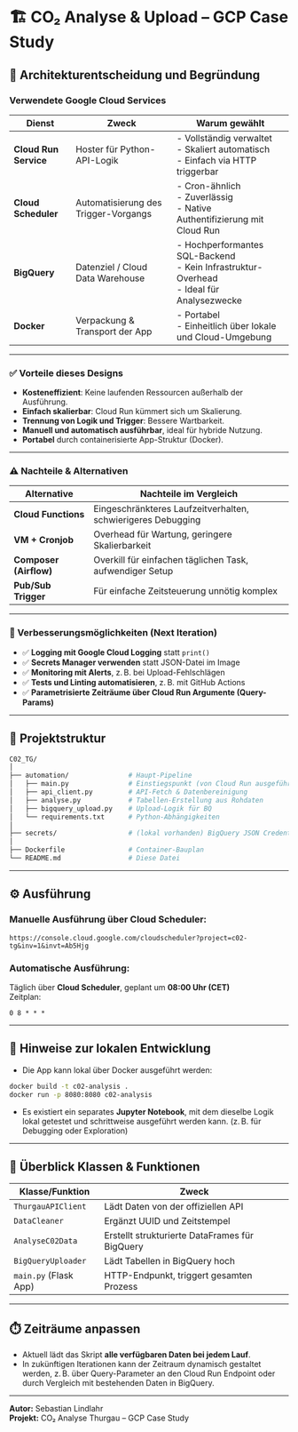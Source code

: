 # 🏗️ CO₂ Analyse & Upload – GCP Case Study

## 🔧 Architekturentscheidung und Begründung

### Verwendete Google Cloud Services

| Dienst              | Zweck                                 | Warum gewählt                                               |
|---------------------|----------------------------------------|-------------------------------------------------------------|
| **Cloud Run Service**        | Hoster für Python-API-Logik           | - Vollständig verwaltet<br>- Skaliert automatisch<br>- Einfach via HTTP triggerbar |
| **Cloud Scheduler**  | Automatisierung des Trigger-Vorgangs  | - Cron-ähnlich<br>- Zuverlässig<br>- Native Authentifizierung mit Cloud Run |
| **BigQuery**         | Datenziel / Cloud Data Warehouse      | - Hochperformantes SQL-Backend<br>- Kein Infrastruktur-Overhead<br>- Ideal für Analysezwecke |
| **Docker**           | Verpackung & Transport der App        | - Portabel<br>- Einheitlich über lokale und Cloud-Umgebung |

---

### ✅ Vorteile dieses Designs

- **Kosteneffizient**: Keine laufenden Ressourcen außerhalb der Ausführung.
- **Einfach skalierbar**: Cloud Run kümmert sich um Skalierung.
- **Trennung von Logik und Trigger**: Bessere Wartbarkeit.
- **Manuell und automatisch ausführbar**, ideal für hybride Nutzung.
- **Portabel** durch containerisierte App-Struktur (Docker).

---

### ⚠️ Nachteile & Alternativen

| Alternative                    | Nachteile im Vergleich                                   |
|-------------------------------|----------------------------------------------------------|
| **Cloud Functions**           | Eingeschränkteres Laufzeitverhalten, schwierigeres Debugging |
| **VM + Cronjob**              | Overhead für Wartung, geringere Skalierbarkeit           |
| **Composer (Airflow)**        | Overkill für einfachen täglichen Task, aufwendiger Setup |
| **Pub/Sub Trigger**           | Für einfache Zeitsteuerung unnötig komplex               |

---

### 🔁 Verbesserungsmöglichkeiten (Next Iteration)

- ✅ **Logging mit Google Cloud Logging** statt `print()`  
- ✅ **Secrets Manager verwenden** statt JSON-Datei im Image  
- ✅ **Monitoring mit Alerts**, z. B. bei Upload-Fehlschlägen  
- ✅ **Tests und Linting automatisieren**, z. B. mit GitHub Actions  
- ✅ **Parametrisierte Zeiträume über Cloud Run Argumente (Query-Params)**

---

## 📁 Projektstruktur

```bash
C02_TG/
│
├── automation/               # Haupt-Pipeline
│   ├── main.py               # Einstiegspunkt (von Cloud Run ausgeführt)
│   ├── api_client.py         # API-Fetch & Datenbereinigung
│   ├── analyse.py            # Tabellen-Erstellung aus Rohdaten
│   ├── bigquery_upload.py    # Upload-Logik für BQ
│   └── requirements.txt      # Python-Abhängigkeiten
│
├── secrets/                  # (lokal vorhanden) BigQuery JSON Credential
│
├── Dockerfile                # Container-Bauplan
└── README.md                 # Diese Datei
```

---

## ⚙️ Ausführung

### Manuelle Ausführung über Cloud Scheduler:
```
https://console.cloud.google.com/cloudscheduler?project=c02-tg&inv=1&invt=Ab5Hjg
```

### Automatische Ausführung:
Täglich über **Cloud Scheduler**, geplant um **08:00 Uhr (CET)**  
Zeitplan:  
```cron
0 8 * * *
```

---

## 📒 Hinweise zur lokalen Entwicklung

- Die App kann lokal über Docker ausgeführt werden:
```bash
docker build -t c02-analysis .
docker run -p 8080:8080 c02-analysis
```

- Es existiert ein separates **Jupyter Notebook**, mit dem dieselbe Logik lokal getestet und schrittweise ausgeführt werden kann. (z. B. für Debugging oder Exploration)

---

## 🧠 Überblick Klassen & Funktionen

| Klasse/Funktion          | Zweck |
|--------------------------|-------|
| `ThurgauAPIClient`       | Lädt Daten von der offiziellen API |
| `DataCleaner`            | Ergänzt UUID und Zeitstempel |
| `AnalyseC02Data`         | Erstellt strukturierte DataFrames für BigQuery |
| `BigQueryUploader`       | Lädt Tabellen in BigQuery hoch |
| `main.py` (Flask App)    | HTTP-Endpunkt, triggert gesamten Prozess |

---

## ⏱️ Zeiträume anpassen

- Aktuell lädt das Skript **alle verfügbaren Daten bei jedem Lauf**.
- In zukünftigen Iterationen kann der Zeitraum dynamisch gestaltet werden, z. B. über Query-Parameter an den Cloud Run Endpoint oder durch Vergleich mit bestehenden Daten in BigQuery.

---

**Autor:** Sebastian Lindlahr  
**Projekt:** CO₂ Analyse Thurgau – GCP Case Study  
